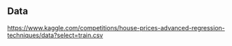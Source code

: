 ## Data 
https://www.kaggle.com/competitions/house-prices-advanced-regression-techniques/data?select=train.csv